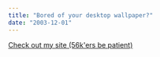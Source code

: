 ```yaml
---
title: "Bored of your desktop wallpaper?"
date: "2003-12-01"
---
```


[Check out my site (56k'ers be patient)](http://leenathan12.bravehost.com/ "Lee's Site")
